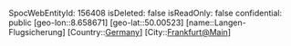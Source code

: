 ﻿---
location: [50.00523,8.658671]
type: Station
tags:
- geo/Station

---
SpocWebEntityId: 156408
isDeleted: false
isReadOnly: false
confidential: public
[geo-lon::8.658671]
[geo-lat::50.00523]
[name::Langen-Flugsicherung]
[Country::[Germany](geo/Continent/Europe/Germany.md)]
[City::[Frankfurt@Main](geo/Continent/Europe/Germany/Hessen/Frankfurt@Main.md)]

